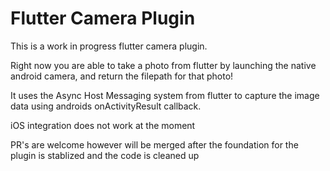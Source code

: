 # Flutter Camera Plugin
This is a work in progress flutter camera plugin.

Right now you are able to take a photo from flutter by launching the native android camera, and return the filepath for that photo!

It uses the Async Host Messaging system from flutter to capture the image data using androids onActivityResult callback.

iOS integration does not work at the moment

PR's are welcome however will be merged after the foundation for the plugin is stablized and the code is cleaned up
